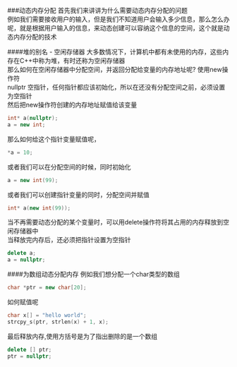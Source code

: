 ###动态内存分配
首先我们来讲讲为什么需要动态内存分配的问题      
例如我们需要接收用户的输入，但是我们不知道用户会输入多少信息，那么怎么办呢，就是根据用户输入的信息，来动态创建可以容纳这个信息的空间，这个就是动态内存分配的技术       

####堆的别名 - 空闲存储器
大多数情况下，计算机中都有未使用的内存，这些内存在C++中称为堆，有时还称为空闲存储器       
那么如何在空闲存储器中分配空间，并返回分配给变量的内存地址呢? 使用new操作符            
nullptr 空指针，任何指针都应该初始化，所以在还没有分配空间之前，必须设置为空指针              
然后把new操作符创建的内存地址赋值给该变量         
```cpp
int* a(nullptr);
a = new int;
```
那么如何给这个指针变量赋值呢，       
```cpp
*a = 10;
```
或者我们可以在分配空间的时候，同时初始化        
```cpp
a = new int(99);
```
或者我们可以创建指针变量的同时，分配空间并赋值      
```cpp
int* a(new int(99));
```
当不再需要动态分配的某个变量时，可以用delete操作符将其占用的内存释放到空闲存储器中        
当释放完内存后，还必须把指针设置为空指针
```cpp
delete a;
a = nullptr;
```

####为数组动态分配内存
例如我们想分配一个char类型的数组        
```cpp
char *ptr = new char[20];
```
如何赋值呢
```cpp
char x[] = "hello world";
strcpy_s(ptr, strlen(x) + 1, x);
```
最后释放内存,使用方括号是为了指出删除的是一个数组
```cpp
delete [] ptr;
ptr = nullptr;
```

